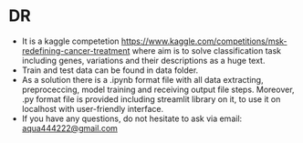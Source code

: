 # DR
* It is a kaggle competetion https://www.kaggle.com/competitions/msk-redefining-cancer-treatment where aim is to solve classification task including genes, variations and their descriptions as a huge text. <br />
* Train and test data can be found in data folder. <br />
* As a solution there is a .ipynb format file with all data extracting, preproceccing, model training and receiving output file steps. Moreover, .py format file is provided including streamlit library on it, to use it on localhost with user-friendly interface. <br />
* If you have any questions, do not hesitate to ask via email: aqua444222@gmail.com <br />
